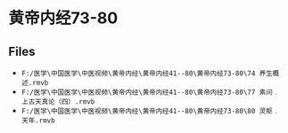 # 黄帝内经73-80

## Files

- `F:/医学\中国医学\中医视频\黄帝内经\黄帝内经41--80\黄帝内经73-80\74 养生概述.rmvb`
- `F:/医学\中国医学\中医视频\黄帝内经\黄帝内经41--80\黄帝内经73-80\77 素问﹒ 上古天真论（四）.rmvb`
- `F:/医学\中国医学\中医视频\黄帝内经\黄帝内经41--80\黄帝内经73-80\80 灵枢﹒ 天年.rmvb`
